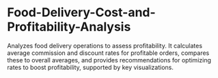 # Food-Delivery-Cost-and-Profitability-Analysis
Analyzes food delivery operations to assess profitability. It calculates average commission and discount rates for profitable orders, compares these to overall averages, and provides recommendations for optimizing rates to boost profitability, supported by key visualizations.
